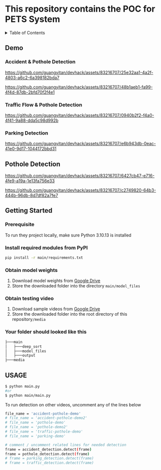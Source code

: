 # This repository contains the POC for PETS System 

<!-- TABLE OF CONTENTS -->
<details>
  <summary>Table of Contents</summary>
  <ol>
    <li>
      <a href="#demo">Demo</a>
      <ul>
        <li><a href="#accident--pothole-detection">Accident & Pothole Detection</a></li>
        <li><a href="#traffic-flow--pothole-detection">Traffic Flow & Pothole Detection</a></li>
        <li><a href="#parking-detection">Parking Detection</a></li>
        <li><a href="#pothole-detection">Pothole Detection</a></li>
      </ul>
    </li>
    <li>
      <a href="#getting-started">Getting Started</a>
      <ul>
        <li><a href="#prerequisites">Prerequisites</a></li>
        <li><a href="#install-required-modules-from-pypi">Install required modules from PyPI</a></li>
        <li><a href="#obtain-model-weights">Obtain model weights</a></li>
        <li><a href="#obtain-testing-video">Obtain testing video</a></li>
        <li><a href="#your-folder-should-looked-like-this">Your folder should looked like this</a></li>
      </ul>
    </li>
    <li><a href="#usage">Usage</a></li>
  </ol>
</details>

## Demo
### Accident & Pothole Detection

https://github.com/guangyitan/devhack/assets/83216707/25e32aa1-4a2f-4803-a6c2-6a398182bda7

https://github.com/guangyitan/devhack/assets/83216707/48b1aeb1-fa99-4f4d-87db-2bfd70f2f4e1

### Traffic Flow & Pothole Detection

https://github.com/guangyitan/devhack/assets/83216707/0940b2f2-f4a0-4f41-9a88-dda5c98d992b

### Parking Detection

https://github.com/guangyitan/devhack/assets/83216707/e6b943db-0eac-41e0-9d17-1044172bbd31

## Pothole Detection

https://github.com/guangyitan/devhack/assets/83216707/6427cb47-e716-4fe9-a19a-1e13fa756e33

https://github.com/guangyitan/devhack/assets/83216707/c2749820-64b3-444b-96db-8d7df82a7fe7



<!-- GETTING STARTED -->
## Getting Started

### Prerequisite
To run they project locally, make sure Python 3.10.13 is installed

### Install required modules from PyPI
```bash
pip install -r main/requirements.txt
```
### Obtain model weights
1. Download model weights from [Google Drive](https://drive.google.com/drive/folders/1Rm3YCZWh5aWv6dyKvM8eqqsO4TGeaScN?usp=sharing)
2. Store the downloaded folder into the directory `main/model_files`

### Obtain testing video
1. Download sample videos from [Google Drive](https://drive.google.com/drive/folders/1eLCC4GGu1FeTBsK9urqvV4ujhEOTbXK_?usp=sharing)
2. Store the downloaded folder into the root directory of this repository`/media`

### Your folder should looked like this
```bash
├───main
│   ├───deep_sort
│   ├───model_files
│   ├───output
├───media
```

<!-- USAGE -->
## USAGE
```bash
$ python main.py
#or
$ python main/main.py
```
To run detection on other videos, uncomment any of the lines below
```bash
file_name = 'accident-pothole-demo'
# file_name = 'accident-pothole-demo2'
# file_name = 'pothole-demo'
# file_name = 'pothole-demo2'
# file_name = 'traffic-pothole-demo'
# file_name = 'parking-demo'
```
```bash
# comment / uncomment related lines for needed detection
frame = accident_detection.detect(frame)
frame = pothole_detection.detect(frame)
# frame = parking_detection.detect(frame)
# frame = traffic_detection.detect(frame)
```

